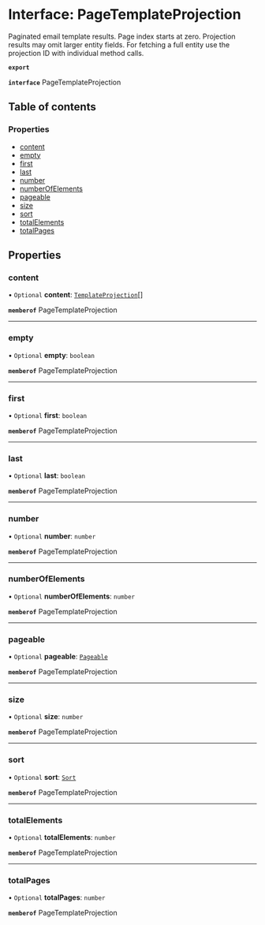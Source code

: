 # Interface: PageTemplateProjection

Paginated email template results. Page index starts at zero. Projection results may omit larger entity fields. For fetching a full entity use the projection ID with individual method calls.

**`export`**

**`interface`** PageTemplateProjection

## Table of contents

### Properties

- [content](PageTemplateProjection.md#content)
- [empty](PageTemplateProjection.md#empty)
- [first](PageTemplateProjection.md#first)
- [last](PageTemplateProjection.md#last)
- [number](PageTemplateProjection.md#number)
- [numberOfElements](PageTemplateProjection.md#numberofelements)
- [pageable](PageTemplateProjection.md#pageable)
- [size](PageTemplateProjection.md#size)
- [sort](PageTemplateProjection.md#sort)
- [totalElements](PageTemplateProjection.md#totalelements)
- [totalPages](PageTemplateProjection.md#totalpages)

## Properties

### content

• `Optional` **content**: [`TemplateProjection`](TemplateProjection.md)[]

**`memberof`** PageTemplateProjection

___

### empty

• `Optional` **empty**: `boolean`

**`memberof`** PageTemplateProjection

___

### first

• `Optional` **first**: `boolean`

**`memberof`** PageTemplateProjection

___

### last

• `Optional` **last**: `boolean`

**`memberof`** PageTemplateProjection

___

### number

• `Optional` **number**: `number`

**`memberof`** PageTemplateProjection

___

### numberOfElements

• `Optional` **numberOfElements**: `number`

**`memberof`** PageTemplateProjection

___

### pageable

• `Optional` **pageable**: [`Pageable`](Pageable.md)

**`memberof`** PageTemplateProjection

___

### size

• `Optional` **size**: `number`

**`memberof`** PageTemplateProjection

___

### sort

• `Optional` **sort**: [`Sort`](Sort.md)

**`memberof`** PageTemplateProjection

___

### totalElements

• `Optional` **totalElements**: `number`

**`memberof`** PageTemplateProjection

___

### totalPages

• `Optional` **totalPages**: `number`

**`memberof`** PageTemplateProjection
